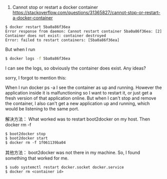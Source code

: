 1. Cannot stop or restart a docker container
https://stackoverflow.com/questions/31365827/cannot-stop-or-restart-a-docker-container

```
$ docker restart 5ba0a86f36ea
Error response from daemon: Cannot restart container 5ba0a86f36ea: [2] Container does not exist: container destroyed
Error: failed to restart containers: [5ba0a86f36ea]
```
But when I run
```bash
$ docker logs -f 5ba0a86f36ea
```
I can see the logs, so obviously the container does exist. Any ideas?

sorry, I forgot to mention this:

When I run docker ps -a I see the container as up and running. However the application inside it is malfunctioning so I want to restart it, or just get a fresh version of that application online. But when I can't stop and remove the container, I also can't get a new application up and running, which would be listening to the same port.

解决方法：
What worked was to restart boot2docker on my host. Then docker rm -f
```
$ boot2docker stop
$ boot2docker start
$ docker rm -f 1f061139ba04
```
其他方法：
boot2docker was not there in my machine. So, I found something that worked for me.
```
$ sudo systemctl restart docker.socket docker.service
$ docker rm <container id>
```